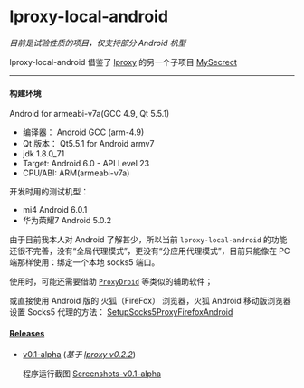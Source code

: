 # lproxy-local-android
*目前是试验性质的项目，仅支持部分 Android 机型*

lproxy-local-android 借鉴了 [lproxy](https://github.com/DD-L/lproxy) 的另一个子项目 [MySecrect](https://github.com/DD-L/MySecrect)


----------------------

#### 构建环境

Android for armeabi-v7a(GCC 4.9, Qt 5.5.1)

* 编译器： Android GCC (arm-4.9)
* Qt 版本： Qt5.5.1 for Android armv7
* jdk 1.8.0_71
* Target: Android 6.0 - API Level 23
* CPU/ABI: ARM(armeabi-v7a)

开发时用的测试机型：

* mi4 Android 6.0.1
* 华为荣耀7 Android 5.0.2


由于目前我本人对 Android 了解甚少，所以当前 `lproxy-local-android` 的功能还很不完善，没有“全局代理模式”，更没有“分应用代理模式”，目前只能像在 PC 端那样使用：绑定一个本地 socks5 端口。

使用时，可能还需要借助 [`ProxyDroid`](https://github.com/madeye/proxydroid) 等类似的辅助软件；

或直接使用 Android 版的 火狐（FireFox） 浏览器，火狐 Android 移动版浏览器设置 Socks5 代理的方法： [SetupSocks5ProxyFirefoxAndroid](https://github.com/DD-L/DailyNotes/blob/master/lproxy/lproxy-local-android/SetupSocks5ProxyFirefoxAndroid.md)


#### [Releases](https://github.com/DD-L/lproxy-local-android/releases)

* [v0.1-alpha](https://github.com/DD-L/lproxy-local-android/releases/tag/0.1-alpha) (*基于 [lproxy v0.2.2](https://github.com/DD-L/lproxy/releases/tag/0.2.2)*)

    程序运行截图 [Screenshots-v0.1-alpha](https://github.com/DD-L/DailyNotes/blob/master/lproxy/lproxy-local-android/Screenshots-v0.1-alpha.md)